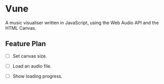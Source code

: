 # Vune

A music visualiser written in JavaScript, using the Web Audio API and the HTML Canvas.

## Feature Plan

- [ ] Set canvas size.
- [ ] Load an audio file.
- [ ] Show loading progress.

